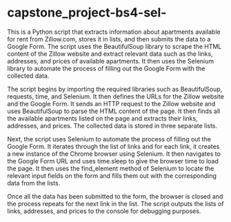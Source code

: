 # capstone_project-bs4-sel-
This is a Python script that extracts information about apartments available for rent from Zillow.com, stores it in lists, and then submits the data to a Google Form. The script uses the BeautifulSoup library to scrape the HTML content of the Zillow website and extract relevant data such as the links, addresses, and prices of available apartments. It then uses the Selenium library to automate the process of filling out the Google Form with the collected data.

The script begins by importing the required libraries such as BeautifulSoup, requests, time, and Selenium. It then defines the URLs for the Zillow website and the Google Form. It sends an HTTP request to the Zillow website and uses BeautifulSoup to parse the HTML content of the page. It then finds all the available apartments listed on the page and extracts their links, addresses, and prices. The collected data is stored in three separate lists.

Next, the script uses Selenium to automate the process of filling out the Google Form. It iterates through the list of links and for each link, it creates a new instance of the Chrome browser using Selenium. It then navigates to the Google Form URL and uses time.sleep to give the browser time to load the page. It then uses the find_element method of Selenium to locate the relevant input fields on the form and fills them out with the corresponding data from the lists.

Once all the data has been submitted to the form, the browser is closed and the process repeats for the next link in the list. The script outputs the lists of links, addresses, and prices to the console for debugging purposes.
